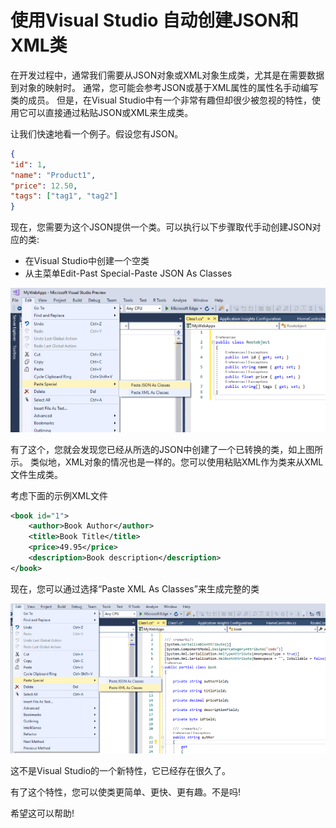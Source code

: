 # 使用Visual Studio 自动创建JSON和XML类

在开发过程中，通常我们需要从JSON对象或XML对象生成类，尤其是在需要数据到对象的映射时。
通常，您可能会参考JSON或基于XML属性的属性名手动编写类的成员。
但是，在Visual Studio中有一个非常有趣但却很少被忽视的特性，使用它可以直接通过粘贴JSON或XML来生成类。

让我们快速地看一个例子。假设您有JSON。

```Json
{
"id": 1,
"name": "Product1",
"price": 12.50,
"tags": ["tag1", "tag2"]
}
```

现在，您需要为这个JSON提供一个类。可以执行以下步骤取代手动创建JSON对应的类:

* 在Visual Studio中创建一个空类
* 从主菜单Edit-Past Special-Paste JSON As Classes

![](imgs/Paste-JSON-As-Classes.png)

有了这个，您就会发现您已经从所选的JSON中创建了一个已转换的类，如上图所示。
类似地，XML对象的情况也是一样的。您可以使用粘贴XML作为类来从XML文件生成类。

考虑下面的示例XML文件

```XML
<book id="1">
    <author>Book Author</author>
    <title>Book Title</title>
    <price>49.95</price>
    <description>Book description</description>
</book>
```

现在，您可以通过选择“Paste XML As Classes”来生成完整的类

![](imgs/Paste-XML-As-Classes.png)

这不是Visual Studio的一个新特性，它已经存在很久了。

有了这个特性，您可以使类更简单、更快、更有趣。不是吗!

希望这可以帮助!